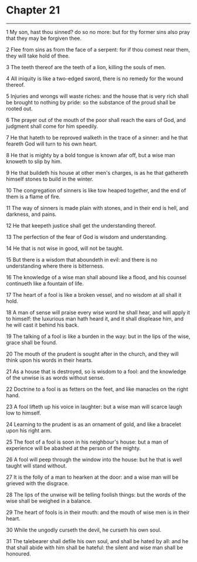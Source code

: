 # Chapter 21

***

1 My son, hast thou sinned? do so no more: but for thy former sins also pray that they may be forgiven thee.

2 Flee from sins as from the face of a serpent: for if thou comest near them, they will take hold of thee.

3 The teeth thereof are the teeth of a lion, killing the souls of men.

4 All iniquity is like a two-edged sword, there is no remedy for the wound thereof.

5 Injuries and wrongs will waste riches: and the house that is very rich shall be brought to nothing by pride: so the substance of the proud shall be rooted out.

6 The prayer out of the mouth of the poor shall reach the ears of God, and judgment shall come for him speedily.

7 He that hateth to be reproved walketh in the trace of a sinner: and he that feareth God will turn to his own heart.

8 He that is mighty by a bold tongue is known afar off, but a wise man knoweth to slip by him.

9 He that buildeth his house at other men's charges, is as he that gathereth himself stones to build in the winter.

10 The congregation of sinners is like tow heaped together, and the end of them is a flame of fire.

11 The way of sinners is made plain with stones, and in their end is hell, and darkness, and pains.

12 He that keepeth justice shall get the understanding thereof.

13 The perfection of the fear of God is wisdom and understanding.

14 He that is not wise in good, will not be taught.

15 But there is a wisdom that aboundeth in evil: and there is no understanding where there is bitterness.

16 The knowledge of a wise man shall abound like a flood, and his counsel continueth like a fountain of life.

17 The heart of a fool is like a broken vessel, and no wisdom at all shall it hold.

18 A man of sense will praise every wise word he shall hear, and will apply it to himself: the luxurious man hath heard it, and it shall displease him, and he will cast it behind his back.

19 The talking of a fool is like a burden in the way: but in the lips of the wise, grace shall be found.

20 The mouth of the prudent is sought after in the church, and they will think upon his words in their hearts.

21 As a house that is destroyed, so is wisdom to a fool: and the knowledge of the unwise is as words without sense.

22 Doctrine to a fool is as fetters on the feet, and like manacles on the right hand.

23 A fool lifteth up his voice in laughter: but a wise man will scarce laugh low to himself.

24 Learning to the prudent is as an ornament of gold, and like a bracelet upon his right arm.

25 The foot of a fool is soon in his neighbour's house: but a man of experience will be abashed at the person of the mighty.

26 A fool will peep through the window into the house: but he that is well taught will stand without.

27 It is the folly of a man to hearken at the door: and a wise man will be grieved with the disgrace.

28 The lips of the unwise will be telling foolish things: but the words of the wise shall be weighed in a balance.

29 The heart of fools is in their mouth: and the mouth of wise men is in their heart.

30 While the ungodly curseth the devil, he curseth his own soul.

31 The talebearer shall defile his own soul, and shall be hated by all: and he that shall abide with him shall be hateful: the silent and wise man shall be honoured.

